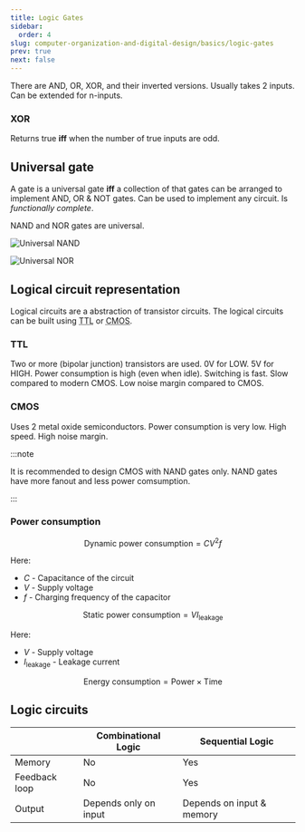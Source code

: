```yaml
---
title: Logic Gates
sidebar:
  order: 4
slug: computer-organization-and-digital-design/basics/logic-gates
prev: true
next: false
---
```


There are AND, OR, XOR, and their inverted versions. Usually takes 2 inputs. Can
be extended for n-inputs.

### XOR

Returns true **iff** when the number of true inputs are odd.

## Universal gate

A gate is a universal gate **iff** a collection of that gates can be arranged to
implement AND, OR & NOT gates. Can be used to implement any circuit. Is
_functionally complete_.

NAND and NOR gates are universal.

![Universal NAND](/images/codd/universal-nand.jpg)

![Universal NOR](/images/codd/universal-nor.jpg)

## Logical circuit representation

Logical circuits are a abstraction of transistor circuits. The logical circuits
can be built using <abbr title="Transistor-Transistor Logic">TTL</abbr> or
<abbr title="Complementary Metal Oxide Semiconductor">CMOS</abbr>.

### TTL

Two or more (bipolar junction) transistors are used. 0V for LOW. 5V for HIGH.
Power consumption is high (even when idle). Switching is fast. Slow compared to
modern CMOS. Low noise margin compared to CMOS.

### CMOS

Uses 2 metal oxide semiconductors. Power consumption is very low. High speed.
High noise margin.

:::note

It is recommended to design CMOS with NAND gates only. NAND gates have more
fanout and less power comsumption.

:::

### Power consumption

```math
\text{Dynamic power consumption} = CV^2 f
```

Here:

- $C$ - Capacitance of the circuit
- $V$ - Supply voltage
- $f$ - Charging frequency of the capacitor

```math
\text{Static power consumption} = V I_{\text{leakage}}
```

Here:

- $V$ - Supply voltage
- $I_{\text{leakage}}$ - Leakage current

```math
\text{Energy consumption} = \text{Power} \times \text{Time}
```

## Logic circuits

|               | Combinational Logic   | Sequential Logic          |
| ------------- | --------------------- | ------------------------- |
| Memory        | No                    | Yes                       |
| Feedback loop | No                    | Yes                       |
| Output        | Depends only on input | Depends on input & memory |
